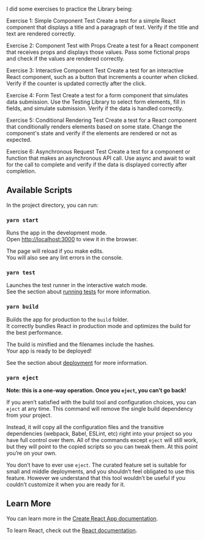 I did some exercises to practice the Library being:

Exercise 1: Simple Component Test
Create a test for a simple React component that displays a title and a paragraph of text. Verify if the title and text are rendered correctly.

Exercise 2: Component Test with Props
Create a test for a React component that receives props and displays those values. Pass some fictional props and check if the values are rendered correctly.

Exercise 3: Interactive Component Test
Create a test for an interactive React component, such as a button that increments a counter when clicked. Verify if the counter is updated correctly after the click.

Exercise 4: Form Test
Create a test for a form component that simulates data submission. Use the Testing Library to select form elements, fill in fields, and simulate submission. Verify if the data is handled correctly.

Exercise 5: Conditional Rendering Test
Create a test for a React component that conditionally renders elements based on some state. Change the component's state and verify if the elements are rendered or not as expected.

Exercise 6: Asynchronous Request Test
Create a test for a component or function that makes an asynchronous API call. Use async and await to wait for the call to complete and verify if the data is displayed correctly after completion.

## Available Scripts

In the project directory, you can run:

### `yarn start`

Runs the app in the development mode.\
Open [http://localhost:3000](http://localhost:3000) to view it in the browser.

The page will reload if you make edits.\
You will also see any lint errors in the console.

### `yarn test`

Launches the test runner in the interactive watch mode.\
See the section about [running tests](https://facebook.github.io/create-react-app/docs/running-tests) for more information.

### `yarn build`

Builds the app for production to the `build` folder.\
It correctly bundles React in production mode and optimizes the build for the best performance.

The build is minified and the filenames include the hashes.\
Your app is ready to be deployed!

See the section about [deployment](https://facebook.github.io/create-react-app/docs/deployment) for more information.

### `yarn eject`

**Note: this is a one-way operation. Once you `eject`, you can’t go back!**

If you aren’t satisfied with the build tool and configuration choices, you can `eject` at any time. This command will remove the single build dependency from your project.

Instead, it will copy all the configuration files and the transitive dependencies (webpack, Babel, ESLint, etc) right into your project so you have full control over them. All of the commands except `eject` will still work, but they will point to the copied scripts so you can tweak them. At this point you’re on your own.

You don’t have to ever use `eject`. The curated feature set is suitable for small and middle deployments, and you shouldn’t feel obligated to use this feature. However we understand that this tool wouldn’t be useful if you couldn’t customize it when you are ready for it.

## Learn More

You can learn more in the [Create React App documentation](https://facebook.github.io/create-react-app/docs/getting-started).

To learn React, check out the [React documentation](https://reactjs.org/).
